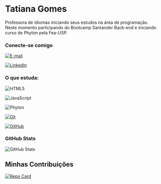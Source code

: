 # Tatiana Gomes 

Professora de idiomas iniciando seus estudos na área de programação. Neste momento participando do Bootcamp Santander Back-end e iniciando curso de Phyton pela Fea-USP.


### Conecte-se comigo
[![E-mail](https://img.shields.io/badge/Gmail-D14836?style=for-the-badge&logo=gmail&logoColor=white)](mailto:tatianagomes.br@gmail.com)


[![LinkedIn](https://img.shields.io/badge/-LinkedIn-000?style=for-the-badge&logo=linkedin&logoColor=30A3DC)](https://www.linkedin.com/in/tatiana-gomes-a3a3331a5/)


### O que estuda:

![HTML5](https://img.shields.io/badge/HTML5-E34F26?style=for-the-badge&logo=html5&logoColor=white)


![JavaScript](https://img.shields.io/badge/JavaScript-F7DF1E?style=for-the-badge&logo=javascript&logoColor=black)

![Phyton](https://img.shields.io/badge/Python-14354C?style=for-the-badge&logo=python&logoColor=white)

[![Git](https://img.shields.io/badge/Git-000?style=for-the-badge&logo=git&logoColor=E94D5F)](https://git-scm.com/doc) 

[![GitHub](https://img.shields.io/badge/GitHub-100000?style=for-the-badge&logo=github&logoColor=white)](https://docs.github.com/)

### GitHub Stats
![GitHub Stats](https://github-readme-stats.vercel.app/api?username=TatjanaGomes&theme=transparent&bg_color=000&border_color=30A3DC&show_icons=true&icon_color=30A3DC&title_color=E94D5F&text_color=FFF)

## Minhas Contribuições
[![Repo Card](https://github-readme-stats.vercel.app/api/pin/?username=83Rafa&repo=dio-lab-open-source&bg_color=000&border_color=30A3DC&show_icons=true&icon_color=30A3DC&title_color=E94D5F&text_color=FFF)](thhps://github.com/83Rafa/dio-lab-open-source)











